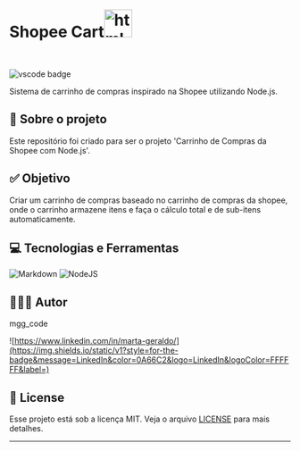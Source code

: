 # Shopee  Cart<img src="https://cdn.jsdelivr.net/gh/devicons/devicon@latest/icons/nodejs/nodejs-original-wordmark.svg" alt="html5" width="50" height="50"/>
<br>

![vscode badge](https://img.shields.io/badge/Made%20with-VSCode-1f425f.svg)

Sistema de carrinho de compras inspirado na Shopee utilizando Node.js.

## 💼 Sobre o projeto

Este repositório foi criado para ser o projeto 'Carrinho de Compras da Shopee com Node.js'.

## ✅ Objetivo

Criar um carrinho de compras baseado no carrinho de compras da shopee, onde o carrinho armazene itens e faça o cálculo total e de sub-itens automaticamente.

## 💻 Tecnologias e Ferramentas

![Markdown](https://img.shields.io/static/v1?style=for-the-badge&message=Markdown&color=000000&logo=Markdown&logoColor=FFFFFF&label=)
![NodeJS](https://img.shields.io/badge/node.js-6DA55F?style=for-the-badge&logo=node.js&logoColor=white)


## 👨🏽‍💻 Autor

mgg_code

![https://www.linkedin.com/in/marta-geraldo/](https://img.shields.io/static/v1?style=for-the-badge&message=LinkedIn&color=0A66C2&logo=LinkedIn&logoColor=FFFFFF&label=)


## 📝 License

Esse projeto está sob a licença MIT. Veja o arquivo [LICENSE](LICENSE) para mais detalhes.

---
